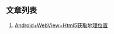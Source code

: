 ## 文章列表
1. [Android+WebView+Html5获取地理位置](https://github.com/goodzzp/blog/blob/master/Android%E4%BD%BF%E7%94%A8WebView%E5%8A%A0%E8%BD%BDH5%E9%A1%B5%E9%9D%A2%E6%97%B6%E8%8E%B7%E5%8F%96%E5%9C%B0%E7%90%86%E4%BD%8D%E7%BD%AE.md)